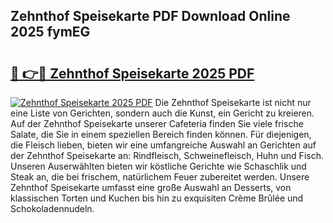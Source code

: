 ## Zehnthof Speisekarte PDF Download Online 2025 fymEG

# <h2><a href="http://gc8gbc.nevu.top/?p=Zehnthof+Speisekarte">🔗 👉🔴 Zehnthof Speisekarte 2025 PDF</a></h2>

[![Zehnthof Speisekarte 2025 PDF](https://i.imgur.com/dBaPXMq.png)](http://gc8gbc.nevu.top/?p=Zehnthof+Speisekarte)
Die Zehnthof Speisekarte ist nicht nur eine Liste von Gerichten, sondern auch die Kunst, ein Gericht zu kreieren. Auf der Zehnthof Speisekarte unserer Cafeteria finden Sie viele frische Salate, die Sie in einem speziellen Bereich finden können. Für diejenigen, die Fleisch lieben, bieten wir eine umfangreiche Auswahl an Gerichten auf der Zehnthof Speisekarte an: Rindfleisch, Schweinefleisch, Huhn und Fisch. Unseren Auserwählten bieten wir köstliche Gerichte wie Schaschlik und Steak an, die bei frischem, natürlichem Feuer zubereitet werden. Unsere Zehnthof Speisekarte umfasst eine große Auswahl an Desserts, von klassischen Torten und Kuchen bis hin zu exquisiten Crème Brûlée und Schokoladennudeln.
